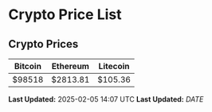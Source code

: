 # Crypto Price List

## Crypto Prices
| Bitcoin | Ethereum | Litecoin |
| ------- | -------- | -------- |
| $98518 | $2813.81 | $105.36 |
**Last Updated:** 2025-02-05 14:07 UTC
**Last Updated:** $DATE$

